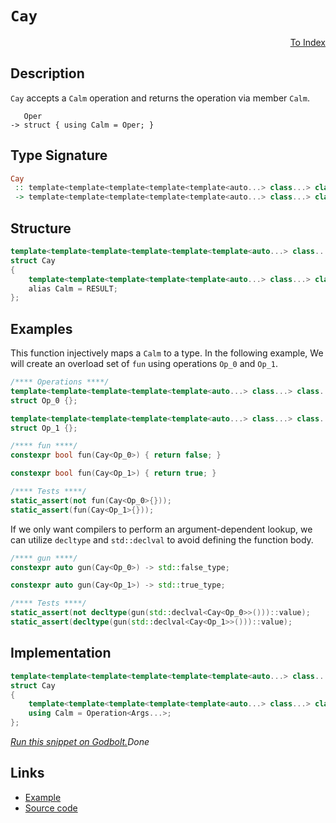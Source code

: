 <!-- Copyright 2024 Feng Mofan
SPDX-License-Identifier: Apache-2.0 -->

# `Cay`

<p style='text-align: right;'><a href="../utilities.md#cay">To Index</a></p>

## Description

`Cay` accepts a `Calm` operation and returns the operation via member `Calm`.

<pre><code>   Oper
-> struct { using Calm = Oper; }</code></pre>

## Type Signature

```Haskell
Cay
 :: template<template<template<template<template<auto...> class...> class...> class...> class...> class...
 -> template<template<template<template<template<auto...> class...> class...> class...> class...>
```

## Structure

```C++
template<template<template<template<template<template<auto...> class...> class...> class...> class...> class>
struct Cay
{
    template<template<template<template<template<auto...> class...> class...> class...> class...>
    alias Calm = RESULT;
};
```

## Examples

This function injectively maps a `Calm` to a type.
In the following example, We will create an overload set of `fun` using operations `Op_0` and `Op_1`.

```C++
/**** Operations ****/
template<template<template<template<template<auto...> class...> class...> class...> class...>
struct Op_0 {};

template<template<template<template<template<auto...> class...> class...> class...> class...>
struct Op_1 {};

/**** fun ****/
constexpr bool fun(Cay<Op_0>) { return false; }

constexpr bool fun(Cay<Op_1>) { return true; }

/**** Tests ****/
static_assert(not fun(Cay<Op_0>{}));
static_assert(fun(Cay<Op_1>{}));
```

If we only want compilers to perform an argument-dependent lookup, we can utilize `decltype` and `std::declval` to avoid defining the function body.

```C++
/**** gun ****/
constexpr auto gun(Cay<Op_0>) -> std::false_type;

constexpr auto gun(Cay<Op_1>) -> std::true_type;

/**** Tests ****/
static_assert(not decltype(gun(std::declval<Cay<Op_0>>()))::value);
static_assert(decltype(gun(std::declval<Cay<Op_1>>()))::value);
```

## Implementation

```C++
template<template<template<template<template<template<auto...> class...> class...> class...> class...> class Operation>
struct Cay
{
    template<template<template<template<template<auto...> class...> class...> class...> class...Args>
    using Calm = Operation<Args...>;
};
```

[*Run this snippet on Godbolt.*](https://godbolt.org/#z:OYLghAFBqd5QCxAYwPYBMCmBRdBLAF1QCcAaPECAMzwBtMA7AQwFtMQByARg9KtQYEAysib0QXACx8BBAKoBnTAAUAHpwAMvAFYTStJg1DIApACYAQuYukl9ZATwDKjdAGFUtAK4sGIAGzSrgAyeAyYAHI%2BAEaYxCCSAKykAA6oCoRODB7evgHSaRmOAqHhUSyx8Um2mPbFDEIETMQEOT5%2BgTV1WY3NBKWRMXEJyQpNLW15nWN9A%2BWVIwCUtqhexMjsHAD0AFR7%2BweHR/tbJhoAgrv7ANQAkiwp9GyCTPXXB6cXV8c/x5/nZ3OBEwDwMwJMAGY3MDQa9MJDoSDHnCETDkeCoWiwfDMUjsQimF4iAA6UmQ7DXZAGBQKUnE8mU6m0skQilUpg0ukM9mcllspnXADyKTiryy5MBY2IXgc1zcTAAnoCTAB2KwXa6a65YlG42EYxH6nGG9HGnUGwkkvmMjnM%2Bmsm28%2B3821ch08u3nYjABQSjVarwZIxysQsa6QgAiQpFxDFAgRXp9buwkPVAJVEdTyq%2Bv1zH0B3x21wAYnhiGNrthVKxHph3icC3mm/9GzdhaL6gp63t/uazXjdSb8XrTaiBxaiahk467dymdOPQv53zJQRpbLhQB9DThtWqzMQtOAvtjo2n0cj4dDweWqfWxf35fOmdL10ri5SmUEaObri7qwZlmFytns1xUF4DDdjs/xoAwYyYKoKTENc0SoJ4YEQRA8pKlCW4aOSiz/tcxCYAQayQVQYhKKmu6ZsBFywfBiHIah6HgQwWGKgiW5cARREkWRxCQWuXg4hYtHZpcBzXAAKpgYxdvmH5NI4yCbracQEBADCoN%2B7GcThbh4RKe4ZosixAecMyqepNKadQmHYdxKS/iZAERuZlkgU2vz/IW1xCJgsHoJW1agnWSlST5uYtsBZgQmEVJeFg4aYgqIqbmuTCEL6rKSf5wAQVBMECExSHXLe1yFRxTm4S5%2BGsoRAC0DJjOgIAgJRtBKJl6ViZJjHAsxFWTlVjlcXVrmNdcLUOm1HUiZgvUil5OY3HJCnFauYpqRpLTabp1xYFSBB9dAmHzSAx20AAbmICK1UZ9USqyEDmYsHV3d4mAWYe202XtWnXadIrnRxl3XV9D0TU9U0pq972fWIom/RYHDLLQnCJLwfgcFopCoJwbjWNY1wKKs6x1uYEI8KQBCaOjywANYgIkkjEhoAAcZhmAAnLzXCJFznNcCqKrSJjHCSLwLASBoGikLj%2BOExwvAKCACv03j6OkHAsAwIgICrAQKREuQlBoA8dBxBErCbKonP%2BE1gRVcgyDXFIxJmLwmD4EQxB4O1XAyIIIhiOwUgh/IShqAzpC6MHADusYpJwPAY1jONxyrgpEqb36oFQ1wO07LvAG7Hvs2Y1xYagVv0Mh1NcIsvBa1oywQEglspNbZAUBA3e9yAwBSGYfB0MC5aUNEcfRGEzQKmnvBz8wxAKoK0TaEFWu05bzwEIKDC0Iv2ukFg0ReMA8q0N1S9nyChjAOIp/4CRDh4Dd8lxwhQVEpstNhGBJLfGtA8DRFjGvDwWA45rjwLLbgvBP7EFQkoCMD8jCgKMAzZYVADA%2BgAGp4EwIndsuNab8FDqIcQkcKHRxUOoU%2BCd9CPxQCTSw%2BgwHq0gMsVAKROycCam1SMphLDWDMMrJBAcsBcLel0beWQXAMHcJ4doegQhhEGBUYYwdCiZAEJMPwOj0h6IYHMIY8Rg52HkQIXoEwVF5EsbUaxDRxj9A0fMbRthXEGL0DMFoZitEWOWOTNYGwJAZw4NjRW2dODF0ds7SQrt3ae2rhAXAhASDhnis3Vu2DlgIEwEwLA8RZEs0kBCYkvMITiw0JIMwkh/Dy0SP4Xm%2BhODS1ILLGmxJ/BcH8JzXmIt/Bs0FlU/w0TT4qzVhrOm2DdYG07kbPOZt%2B6DwbrbNgnBmgsBuiqJqTAbTBi4LzYkXAOY%2Bz9iQQOehaFh2odIWhih6Fx10GPZOTBU4IIiVEpWvAc7LILkXEuCTDnAA9ics5O5a71ziFkiEZgW6zO1h3Ludce4N3NgPNFQ92RGGOVwBWNBaCT3VhAGep8V4LzvpSteG8t4ODvnvRgB8j4n3xufS%2B19b4IPviwR%2Bz92VlnkZ/dWp8f7ID/nfQBtQ46gPAQvKBmx8awPgbTJBKDMBoL5RgsIoBkV8DwQoQhxDSF31uVQiODzZBPNjowkAY8DBYJEVYdhcqZE8L4VkUVgiCDoGEWwiw4i/mSMDl/bhcj37OAgK4Hxwd1FlHMXoXR9RY2pGMfUAJCxHHdBsd4%2BxhiI31FsW4hNgTfF5tyAWvxJbNFZuCRTMJzc2mRKzpM2JwKXa4rBcc05HMa7pP9nCnJSL275MKcUygESOldJObUlUiReZiwhHUhpkhg6/IJpwaZms5l60NsbfOmK1k2ztls4gLAXYsAUDdd2N0e3YjGBcjJUibmyDuZaqONqGH410BCUg7zPnp2bT8mJHBc4myJNcQuxdL3XtvfeuEFZoXothdTCEiK2460WcevuFtsUNxADelILk72803A%2Bggm5VCdCJSS6es955r2pYx9em9t6MrrvvQ%2Bx844cqvmIbltMsDaqfkq3gr9hVfzFaoX%2BwIpWCBlafOVECFSKpgQHVViC4gaq1fy3VczcFMAIUQkhIoyG8HNeHCQVrBBfpeSAP9jrjABo4dEd1BNPWlU4FseazqxESLiFIsNsirGRr8NGpRqb421s8cmrIqa4slHcYm7Nzji2ptC0W1xmbPHVoy9l5LZam0hMpuE4Drblbttgze64pHiQUf7Zcxu2SMN5NIAUopwxZGS2nfak5EIISJCFmu%2BWA2VT9ImZV1WtgZmYfMqQMpiRKmixVPLTmkgBZcG5mYcZksIQVb%2BVukdjNm3e0m4d6bc3lhIIyM4SQQA%3D)$Done$

## Links

- [Example](../../code/facilities/utilities/cay/implementation.hpp)
- [Source code](../../../conceptrodon/cay.hpp)
